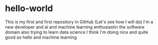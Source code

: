 # hello-world
This is my first and first repository in GitHub (Let's see how I will do)
I'm a new developer and ai and machine learning enthusiastin the software domain also trying to learn data science
I think I'm doing nice and quite good so hello and machine learning

